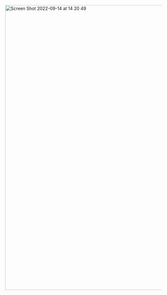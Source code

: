 <img width="913" alt="Screen Shot 2022-09-14 at 14 20 49" src="https://user-images.githubusercontent.com/111941990/190066174-93410e4b-a59a-4105-9d13-1e9c8f64ccfc.png">
